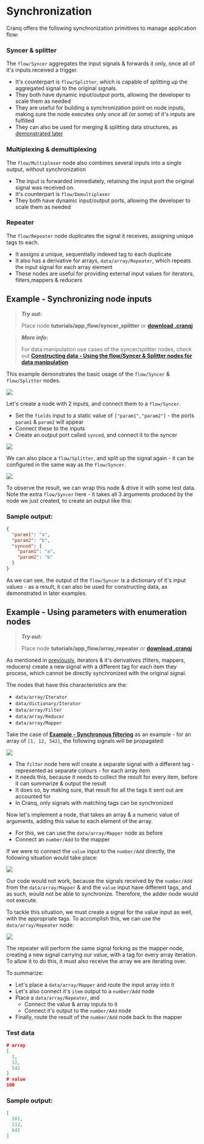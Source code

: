 # Synchronization

Cranq offers the following synchronization primitives to manage application flow:

### Syncer & splitter

The ```flow/Syncer``` aggregates the input signals & forwards it only, once all of it's inputs received a trigger. 
- It's counterpart is ```flow/Splitter```, which is capable of splitting up the aggregated signal to the original signals.
- They both have dynamic input/output ports, allowing the developer to scale them as needed
- They are useful for building a synchronization point on node inputs, making sure the node executes only once all (or some) of it's inputs are fulfilled
- They can also be used for merging & splitting data structures, as [demonstrated later](cranqj/app_flow_sync_split.cranqj)

### Multiplexing & demultiplexing

The ```flow/Multiplexer``` node also combines several inputs into a single output, without synchronization
- The input is forwarded immediately, retaining the input port the original signal was received on. 
- It's counterpart is ```flow/Demultiplexer```
- They both have dynamic input/output ports, allowing the developer to scale them as needed

### Repeater

The ```flow/Repeater``` node duplicates the signal it receives, assigning unique tags to each.
- It assigns a unique, sequentially indexed tag to each duplicate
- It also has a derivative for arrays, ```data/array/Repeater```, which repeats the input signal for each array element
- These nodes are useful for providing external input values for iterators, filters,mappers & reducers

## Example - Synchronizing node inputs

> **_Try out:_**
>
> Place node **tutorials/app_flow/syncer_splitter** or **[download .cranqj](cranqj/app_flow_sync_split.cranqj)** 

> **_More info:_**
>
> For data manipulation use cases of the syncer/splitter nodes, check out  **[Constructing data - Using the flow/Syncer & Splitter nodes for data manipulation](../../2_constructing_data/2_4_syncer_splitter/README.md)**


This example demonstrates the basic usage of the ```flow/Syncer``` & ```flow/Splitter``` nodes.

![](images/2021-07-21-09-05-08.png)

Let's create a node with 2 inputs, and connect them to a ```flow/Syncer```.
- Set the ```fields``` input to a static value of ```["param1","param2"]``` - the ports ```param1``` & ```param2``` will appear
- Connect these to the inputs
- Create an output port called ```synced```, and connect it to the syncer


![](images/2021-07-21-09-11-35.png)

We can also place a ```flow/Splitter```, and split up the signal again - it can be configured in the same way as the ```flow/Syncer```.

![](images/2021-07-21-09-16-27.png)

To observe the result, we can wrap this node & drive it with some test data. Note the extra ```flow/Syncer``` here - it takes all 3 arguments produced by the node we just created, to create an output like this:

### Sample output:

```json
{
  "param1": "a",
  "param2": "b",
  "synced": {
    "param1": "a",
    "param2": "b"
  }
}
```

As we can see, the output of the ```flow/Syncer``` is a dictionary of it's input values - as a result, it can also be used for constructing data, as demonstrated in later examples.

## Example - Using parameters with enumeration nodes

> **_Try out:_**
>
> Place node **tutorials/app_flow/array_repeater** or **[download .cranqj](cranqj/app_flow_repeater.cranqj)** 

As mentioned in [previously](../1_1_junctions/README.md), iterators & it's derivatives (filters, mappers, reducers) create a new signal with a different tag for each item they process, which cannot be directly synchronized with the original signal. 

The nodes that have this characteristics are the:
- ```data/array/Iterator```
- ```data/dictionary/Iterator```
- ```data/array/Filter```
- ```data/array/Reducer```
- ```data/array/Mapper```

Take the case of [**Example - Synchronous filtering**](../1_2_iterators/README.md) as an example - for an array of ```[1, 12, 542]```, the following signals will be propagated:

![](images/2021-08-04-17-16-51.png)

- The ```filter``` node here will create a separate signal with a different tag - represented as separate colours - for each array item
- It needs this, because it needs to collect the result for every item, before it can summarize & output the result
- It does so, by making sure, that result for all the tags it sent out are accounted for
- In Cranq, only signals with matching tags can be synchronized

Now let's implement a node, that takes an array & a numeric value of arguments, adding this value to each element of the array.
- For this, we can use the ```data/array/Mapper``` node as before
- Connect an ```number/Add``` to the mapper

If we were to connect the ```value``` input to the ```number/Add``` directly, the following situation would take place: 

![](images/2021-08-04-17-32-18.png)

Our code would not work, because the signals received by the ```number/Add``` from the ```data/array/Mapper``` & and the ```value``` input have different tags, and as such, would not be able to synchronize. Therefore, the adder node would not execute.

To tackle this situation, we must create a signal for the value input as well, with the appropriate tags. To accomplish this, we can use the ```data/array/Repeater``` node:

![](images/2021-08-04-18-01-38.png)

The repeater will perform the same signal forking as the mapper node, creating a new signal carrying our value, with a tag for every array iteration. To allow it to do this, it must also receive the array we are iterating over.

To summarize:

- Let's place a ```data/array/Mapper``` and route the input array into it
- Let's also connect it's ```item``` output to a ```number/Add``` node
- Place a ```data/array/Repeater```, and 
  - Connect the value & array inputs to it
  - Connect it's output to the ```number/Add``` node
- Finally, route the result of the ```number/Add``` node back to the mapper

### Test data
```json
# array
[
  1, 
  12, 
  542
]
# value
100
```

### Sample output:

```json
[
  101,
  112,
  642
]
```